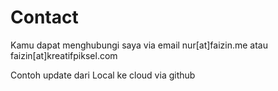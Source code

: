 # Contact

Kamu dapat menghubungi saya via email nur[at]faizin.me atau faizin[at]kreatifpiksel.com

Contoh update dari Local ke cloud via github